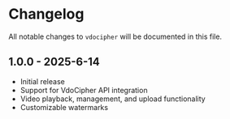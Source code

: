 # Changelog

All notable changes to `vdocipher` will be documented in this file.

## 1.0.0 - 2025-6-14

- Initial release
- Support for VdoCipher API integration
- Video playback, management, and upload functionality
- Customizable watermarks
